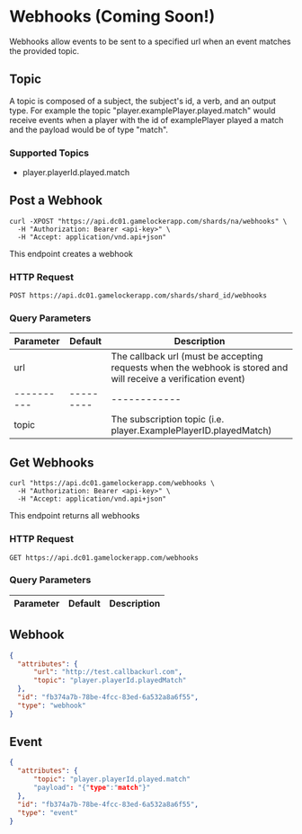 # Webhooks (Coming Soon!)

Webhooks allow events to be sent to a specified url when an event matches the provided topic.

## Topic

A topic is composed of a subject, the subject's id, a verb, and an output type. For example the topic "player.examplePlayer.played.match" would receive events when a player with the id of examplePlayer played a match and the payload would be of type "match".

### Supported Topics

- player.playerId.played.match

## Post a Webhook

```shell
curl -XPOST "https://api.dc01.gamelockerapp.com/shards/na/webhooks" \
  -H "Authorization: Bearer <api-key>" \
  -H "Accept: application/vnd.api+json"
```

This endpoint creates a webhook

### HTTP Request

`POST https://api.dc01.gamelockerapp.com/shards/shard_id/webhooks`

### Query Parameters

Parameter | Default | Description
--------- | ------- | -----------
url       |         | The callback url (must be accepting requests when the webhook is stored and will receive a verification event)
----------|---------|------------
topic     |         | The subscription topic (i.e. player.ExamplePlayerID.playedMatch)

## Get Webhooks

```shell
curl "https://api.dc01.gamelockerapp.com/webhooks \
  -H "Authorization: Bearer <api-key>" \
  -H "Accept: application/vnd.api+json"
```

This endpoint returns all webhooks

### HTTP Request

`GET https://api.dc01.gamelockerapp.com/webhooks`

### Query Parameters

Parameter | Default | Description
--------- | ------- | -----------

## Webhook

```json
{
  "attributes": {
      "url": "http://test.callbackurl.com",
      "topic": "player.playerId.playedMatch"
  },
  "id": "fb374a7b-78be-4fcc-83ed-6a532a8a6f55",
  "type": "webhook"
}
```

## Event

```json
{
  "attributes": {
      "topic": "player.playerId.played.match"
      "payload": "{"type":"match"}"
  },
  "id": "fb374a7b-78be-4fcc-83ed-6a532a8a6f55",
  "type": "event"
}
```
